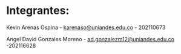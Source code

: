 <h1>Integrantes:</h1>

Kevin Arenas Ospina - karenaso@uniandes.edu.co - 202110673

Angel David Gonzales Moreno - ad.gonzalezm12@uniandes.edu.co -202116628


